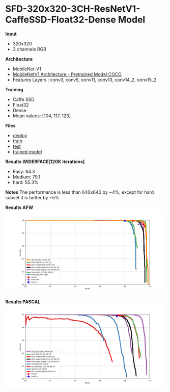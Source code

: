 
# SFD-320x320-3CH-ResNetV1-CaffeSSD-Float32-Dense Model

__Input__
+ 320x320
+ 3 channels RGB

__Architecture__
+ MobileNet-V1
+ [MobileNetV1 Architecture - Pretrained Model COCO](https://drive.google.com/open?id=0B3gersZ2cHIxVFI1Rjd5aDgwOG8)
+ Features Layers : conv3, conv5, conv11, conv13, conv14_2, conv15_2


__Training__
+ Caffe SSD
+ Float32
+ Dense
+ Mean values: [104, 117, 123]

__Files__
+ [deploy](deploy.prototxt)
+ [train](train.prototxt)
+ [test](test.prototxt)
+ [trained model](https://drive.google.com/open?id=1nrcekK5sLOUL3zVCzBaORwZTKw6mXnxM)

__Results WIDERFACE[120K iterations]__
+ Easy: 84.3
+ Medium: 79.1
+ hard: 55.3%

__Notes__
 The performance is less than 640x640 by ~4%, except for hard subset it is better by ~5%

__Results AFW__
![Alt text](SFD320x320-AFW.png)

__Results PASCAL__
![Alt text](SFD320-PASCAL.png)


